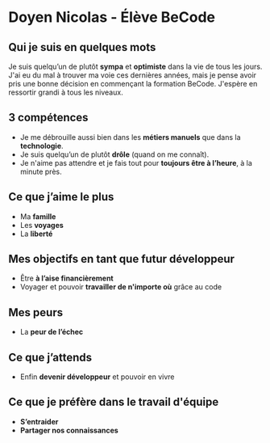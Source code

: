 # Doyen Nicolas - Élève BeCode 

## Qui je suis en quelques mots
Je suis quelqu’un de plutôt **sympa** et **optimiste** dans la vie de tous les jours. J'ai eu du mal à trouver ma voie ces dernières années, mais je pense avoir pris une bonne décision en commençant la formation BeCode. J'espère en ressortir grandi à tous les niveaux.

## 3 compétences
- Je me débrouille aussi bien dans les **métiers manuels** que dans la **technologie**.
- Je suis quelqu’un de plutôt **drôle** (quand on me connaît).
- Je n'aime pas attendre et je fais tout pour **toujours être à l’heure**, à la minute près.

## Ce que j’aime le plus
- Ma **famille**  
- Les **voyages**  
- La **liberté**

## Mes objectifs en tant que futur développeur
- Être **à l’aise financièrement**  
- Voyager et pouvoir **travailler de n'importe où** grâce au code  

## Mes peurs
- La **peur de l’échec**

## Ce que j’attends
- Enfin **devenir développeur** et pouvoir en vivre  

## Ce que je préfère dans le travail d'équipe
- **S’entraider**  
- **Partager nos connaissances**

